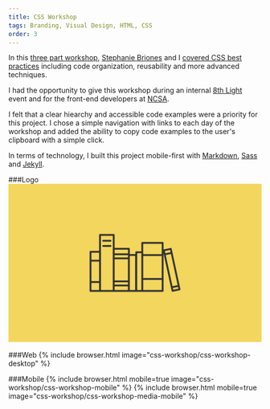 ```yaml
---
title: CSS Workshop
tags: Branding, Visual Design, HTML, CSS
order: 3
---
```


In this [three part workshop](http://www.adamkaplan.me/css-workshop), [Stephanie Briones](http://www.stephaniebriones.com) and I [covered CSS best practices](https://github.com/aekaplan/css-workshop/blob/gh-pages/README.md) including code organization, reusability and more advanced techniques.

I had the opportunity to give this workshop during an internal [8th Light](https://8thlight.com) event and for the front-end developers at [NCSA](http://www.ncsasports.org).

I felt that a clear hiearchy and accessible code examples were a priority for this project. I chose a simple navigation with links to each day of the workshop and added the ability to copy code examples to the user's clipboard with a simple click.

In terms of technology, I built this project mobile-first with [Markdown](http://daringfireball.net/projects/markdown), [Sass](http://sass-lang.com) and [Jekyll](http://jekyllrb.com).

###Logo
![Checklist Logo](/assets/images/work/css-workshop/css-workshop-logo.svg)

###Web
{% include browser.html image="css-workshop/css-workshop-desktop" %}

###Mobile
{% include browser.html mobile=true image="css-workshop/css-workshop-mobile" %}
{% include browser.html mobile=true image="css-workshop/css-workshop-media-mobile" %}
